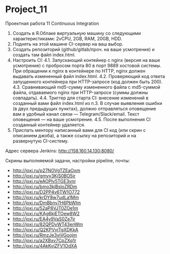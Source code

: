 # Project_11

Проектная работа 11
Continuous Integration

1. Создать в Я.Облаке виртуальную машину со следующими характеристиками: 2vCPU, 2GB, RAM, 20GB, HDD.
2. Поднять на этой машине CI-сервер на ваш выбор.
3. Создать репозиторий (github/gitlab/проч. на ваше усмотрение) и создать там файл index.html.
4. Настроить CI:
    4.1. Запускающий контейнер с nginx (версия на ваше усмотрение) с пробросом порта 80 в порт 9889 хостовой системы. При обращении к nginx в контейнере по HTTP, nginx должен выдавать измененный файл index.html.
    4.2. Проверяющий код ответа запущенного контейнера при HTTP-запросе (код должен быть 200).
    4.3. Сравнивающий md5-сумму измененного файла с md5-суммой файла, отдаваемого nginx при HTTP-запросе (суммы должны совпадать).
    4.4. Триггер для старта CI: внесение изменений в созданный вами файл index.html из п.3. В случае выявления ошибки (в двух предыдущих пунктах), должно отправляться    оповещение вам в удобный канал связи — Telegram/Slack/email. Текст оповещения — на ваше усмотрение.
    4.5. После выполнения CI созданный контейнер удаляется.
5. Прислать ментору написанный вами для CI код (или скрин с описанием джоба), а также ссылку на репозиторий и на развернутую CI-систему.

Адрес сервера Jenkins:
http://158.160.14.130:8080/

Скрины выполняемой задачи, настройки pipeline, почты:
- http://joxi.ru/p27NOVgTZEaOxm
- http://joxi.ru/gmvy3KjS0BO5jr
- http://joxi.ru/eAOPlv5TGE3ynr
- http://joxi.ru/bmo3kjBsloZRDm
- http://joxi.ru/D2PP4v6TW1O772
- http://joxi.ru/krDY8w7udLa1Mm
- http://joxi.ru/DmBbnv7H6PbWlm
- http://joxi.ru/52aP8VJT0ZOe1m
- http://joxi.ru/KAg6kjETOew8W2
- http://joxi.ru/EA4y9VaS0Ze7jr
- http://joxi.ru/82QPDvWT43enWm
- http://joxi.ru/Q2KPVvjTgXDKkA
- http://joxi.ru/RmzJe3viVGoojm
- http://joxi.ru/a2XBxv7CpZXq1r
- http://joxi.ru/4AkKvjZFV1OdXA
